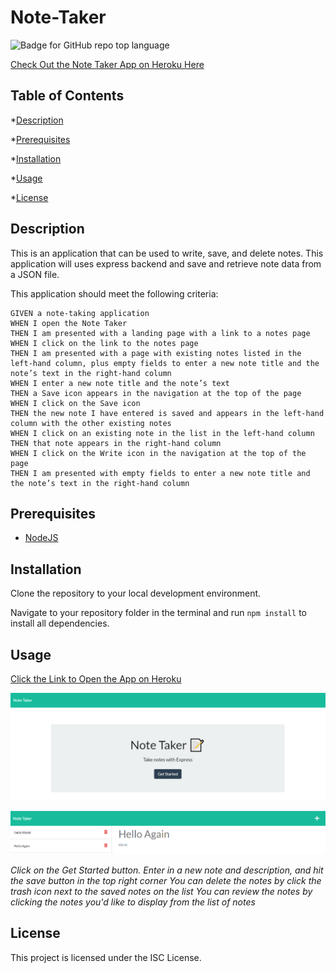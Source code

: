 # Note-Taker
![Badge for GitHub repo top language](https://img.shields.io/static/v1?label=License&message=ISC&color=brightgreen)

[Check Out the Note Taker App on Heroku Here](https://warm-mesa-29232.herokuapp.com/)

## Table of Contents

*[Description](#description)

*[Prerequisites](#prerequisites)

*[Installation](#installation)

*[Usage](#usage)

*[License](#license)

## Description

This is an application that can be used to write, save, and delete notes. This application will uses express backend and save and retrieve note data from a JSON file.

This application should meet the following criteria:

```
GIVEN a note-taking application
WHEN I open the Note Taker
THEN I am presented with a landing page with a link to a notes page
WHEN I click on the link to the notes page
THEN I am presented with a page with existing notes listed in the left-hand column, plus empty fields to enter a new note title and the note’s text in the right-hand column
WHEN I enter a new note title and the note’s text
THEN a Save icon appears in the navigation at the top of the page
WHEN I click on the Save icon
THEN the new note I have entered is saved and appears in the left-hand column with the other existing notes
WHEN I click on an existing note in the list in the left-hand column
THEN that note appears in the right-hand column
WHEN I click on the Write icon in the navigation at the top of the page
THEN I am presented with empty fields to enter a new note title and the note’s text in the right-hand column
```

## Prerequisites
* [NodeJS](https://nodejs.org/)

## Installation

Clone the repository to your local development environment.

Navigate to your repository folder in the terminal and run `npm install` to install all dependencies.

## Usage

[Click the Link to Open the App on Heroku](https://warm-mesa-29232.herokuapp.com/)

![screencap of landing page](./Assets/screengrab1.png)

![screencap of Notes Html](./Assets/screengrab2.png)

*Click on the Get Started button.*
*Enter in a new note and description, and hit the save button in the top right corner*
*You can delete the notes by click the trash icon next to the saved notes on the list*
*You can review the notes by clicking the notes you'd like to display from the list of notes*


## License

This project is licensed under the ISC License.



